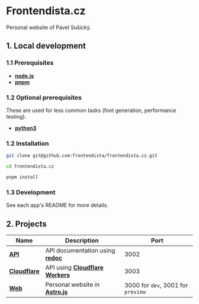 # Frontendista.cz

Personal website of Pavel Sušický.

## 1. Local development

### 1.1 Prerequisites

- [**node.js**](https://nodejs.org)
- [**pnpm**](https://pnpm.io)

### 1.2 Optional prerequisites

These are used for less common tasks (font generation, performance testing).

- [**python3**](https://python.org)

### 1.2 **Installation**

```sh
git clone git@github.com:frontendista/frontendista.cz.git

cd frontendista.cz

pnpm install
```

### 1.3 Development

See each app's README for more details.

## 2. Projects

| Name                                | Description                                                               | Port                               |
| ----------------------------------- | ------------------------------------------------------------------------- | ---------------------------------- |
| [**API**](./apps/api)               | API documentation using [**redoc**](https://github.com/Redocly/redoc)         | 3002                               |
| [**Cloudflare**](./apps/cloudflare) | API using [**Cloudflare Workers**](https://github.com/cloudflare/workers-sdk) | 3003                               |
| [**Web**](./apps/web)               | Personal website in [**Astro.js**](https://github.com/withastro/astro)        | 3000 for `dev`, 3001 for `preview` |
